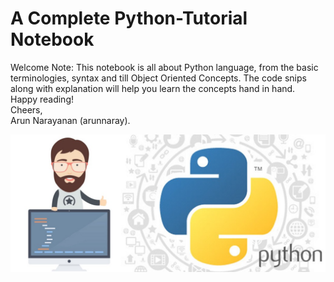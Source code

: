 # A Complete Python-Tutorial Notebook
Welcome Note: 
This notebook is all about Python language, from the basic terminologies, syntax and till Object Oriented Concepts. The code snips along with explanation will help you learn the concepts hand in hand. <br>
Happy reading! <br>
Cheers, <br>
Arun Narayanan (arunnaray).

<img src = "whyp.jpeg" >

